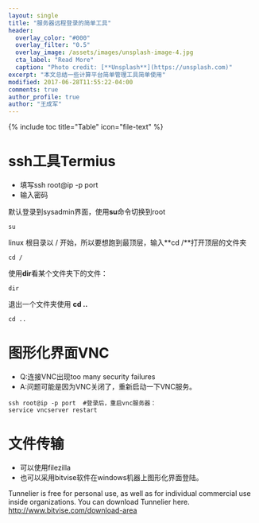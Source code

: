 ```yaml
---
layout: single
title: "服务器远程登录的简单工具"
header:
  overlay_color: "#000"
  overlay_filter: "0.5"
  overlay_image: /assets/images/unsplash-image-4.jpg
  cta_label: "Read More"
  caption: "Photo credit: [**Unsplash**](https://unsplash.com)"
excerpt: "本文总结一些计算平台简单管理工具简单使用"
modified: 2017-06-28T11:55:22-04:00
comments: true
author_profile: true
author: "王成军"
---
```


{% include toc title="Table" icon="file-text" %}



# ssh工具Termius

- 填写ssh root@ip -p port  
- 输入密码

默认登录到sysadmin界面，使用**su**命令切换到root

```
su
```


linux 根目录以 / 开始，所以要想跑到最顶层，输入**cd /**打开顶层的文件夹


```
cd /
```

使用**dir**看某个文件夹下的文件：

```
dir
```

退出一个文件夹使用 **cd ..**


```
cd ..
```

# 图形化界面VNC

- Q:连接VNC出现too many security failures
- A:问题可能是因为VNC关闭了，重新启动一下VNC服务。

```
ssh root@ip -p port  #登录后，重启vnc服务器：
service vncserver restart
```

# 文件传输

- 可以使用filezilla
- 也可以采用bitvise软件在windows机器上图形化界面登陆。

Tunnelier is free for personal use, as well as for individual commercial use inside organizations. You can download Tunnelier here. http://www.bitvise.com/download-area
